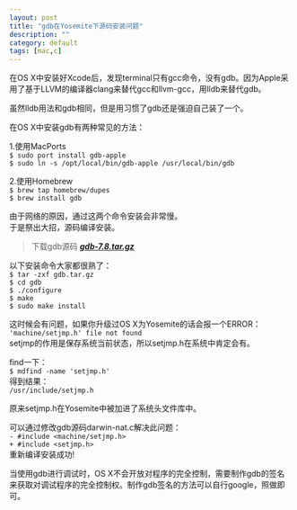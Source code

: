 ```yaml
---
layout: post
title: "gdb在Yosemite下源码安装问题"
description: ""
category: default
tags: [mac,c]
---
```


在OS X中安装好Xcode后，发现terminal只有gcc命令，没有gdb。因为Apple采用了基于LLVM的编译器clang来替代gcc和llvm-gcc，用lldb来替代gdb。

虽然lldb用法和gdb相同，但是用习惯了gdb还是强迫自己装了一个。

在OS X中安装gdb有两种常见的方法：

1.使用MacPorts  
`$ sudo port install gdb-apple`  
`$ sudo ln -s /opt/local/bin/gdb-apple /usr/local/bin/gdb`

2.使用Homebrew  
`$ brew tap homebrew/dupes`  
`$ brew install gdb`  

由于网络的原因，通过这两个命令安装会非常慢。  
于是祭出大招，源码编译安装。

>下载gdb源码 ***[gdb-7.8.tar.gz](http://ftp.gnu.org/gnu/gdb/gdb-7.8.tar.gz)***

以下安装命令大家都很熟了：  
`$ tar -zxf gdb.tar.gz`  
`$ cd gdb`  
`$ ./configure`  
`$ make`  
`$ sudo make install`  

这时候会有问题，如果你升级过OS X为Yosemite的话会报一个ERROR：  
`'machine/setjmp.h' file not found`  
setjmp的作用是保存系统当前状态，所以setjmp.h在系统中肯定会有。

find一下：  
`$ mdfind -name 'setjmp.h'`  
得到结果：  
`/usr/include/setjmp.h`

原来setjmp.h在Yosemite中被加进了系统头文件库中。

可以通过修改gdb源码darwin-nat.c解决此问题：  
`- #include <machine/setjmp.h>`  
`+ #include <setjmp.h>`  
重新编译安装成功!

当使用gdb进行调试时，OS X不会开放对程序的完全控制，需要制作gdb的签名来获取对调试程序的完全控制权。制作gdb签名的方法可以自行google，照做即可。

